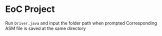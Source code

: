 # EoC Project

Run `Driver.java` and input the folder path when prompted
Corresponding ASM file is saved at the same directory